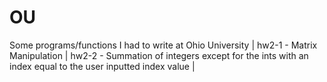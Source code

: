 # OU
Some programs/functions I had to write at Ohio University |
hw2-1 - Matrix Manipulation |
hw2-2 - Summation of integers except for the ints with an index equal to the user inputted index value |

